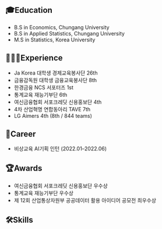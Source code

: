 ## 🎓Education
- B.S in Economics, Chungang University
- B.S in Applied Statistics, Chungang University
- M.S in Statistics, Korea University

## 👩🏻‍💻Experience
- Ja Korea 대학생 경제교육봉사단 26th
- 금융감독원 대학생 금융교육봉사단 8th
- 한경금융 NCS 서포터즈 1st
- 통계교육 재능기부단 6th
- 여신금융협회 서포크레딧 신용홍보단 4th
- 4차 산업혁명 연합동아리 TAVE 7th
- LG Aimers 4th (8th / 844 teams)
  
## 💼Career
- 비상교육 AI기획 인턴 (2022.01–2022.06)

## 🏆Awards
- 여신금융협회 서포크레딧 신용홍보단 우수상
- 통계교육 재능기부단 우수상
- 제 12회 산업통상자원부 공공데이터 활용 아이디어 공모전 최우수상

## 🛠️Skills


